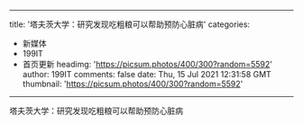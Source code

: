 
---
title: '塔夫茨大学：研究发现吃粗粮可以帮助预防心脏病'
categories: 
 - 新媒体
 - 199IT
 - 首页更新
headimg: 'https://picsum.photos/400/300?random=5592'
author: 199IT
comments: false
date: Thu, 15 Jul 2021 12:31:58 GMT
thumbnail: 'https://picsum.photos/400/300?random=5592'
---

<div>   
塔夫茨大学：研究发现吃粗粮可以帮助预防心脏病  
</div>
            